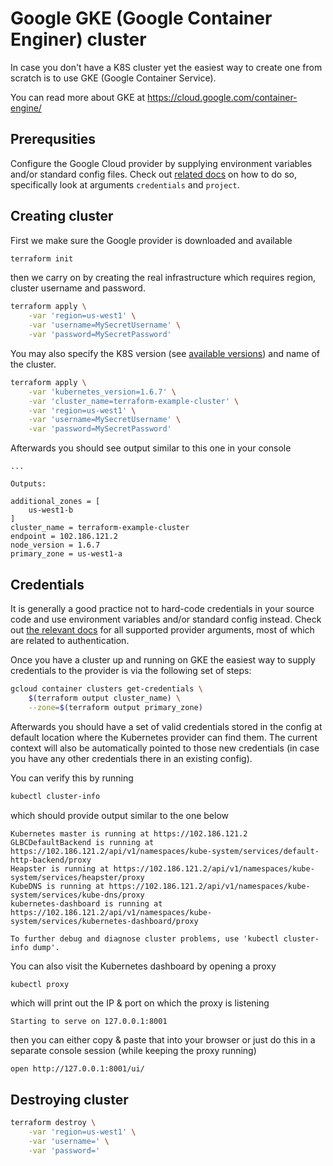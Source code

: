 # Google GKE (Google Container Enginer) cluster

In case you don't have a K8S cluster yet the easiest way
to create one from scratch is to use GKE (Google Container Service).

You can read more about GKE at https://cloud.google.com/container-engine/

## Prerequsities

Configure the Google Cloud provider by supplying environment variables
and/or standard config files.
Check out [related docs](https://www.terraform.io/docs/providers/google/index.html#configuration-reference)
on how to do so, specifically look at arguments `credentials` and `project`.

## Creating cluster

First we make sure the Google provider is downloaded and available

```sh
terraform init
```

then we carry on by creating the real infrastructure which
requires region, cluster username and password.

```sh
terraform apply \
	-var 'region=us-west1' \
	-var 'username=MySecretUsername' \
	-var 'password=MySecretPassword'
```

You may also specify the K8S version (see [available versions](https://cloud.google.com/container-engine/release-notes))
and name of the cluster.

```sh
terraform apply \
	-var 'kubernetes_version=1.6.7' \
	-var 'cluster_name=terraform-example-cluster' \
	-var 'region=us-west1' \
	-var 'username=MySecretUsername' \
	-var 'password=MySecretPassword'
```

Afterwards you should see output similar to this one in your console

```
...

Outputs:

additional_zones = [
    us-west1-b
]
cluster_name = terraform-example-cluster
endpoint = 102.186.121.2
node_version = 1.6.7
primary_zone = us-west1-a
```

## Credentials

It is generally a good practice not to hard-code credentials
in your source code and use environment variables and/or standard config instead.
Check out [the relevant docs](https://www.terraform.io/docs/providers/kubernetes/index.html#argument-reference)
for all supported provider arguments, most of which are related to authentication.

Once you have a cluster up and running on GKE the easiest way to supply
credentials to the provider is via the following set of steps:

```sh
gcloud container clusters get-credentials \
	$(terraform output cluster_name) \
	--zone=$(terraform output primary_zone)
```

Afterwards you should have a set of valid credentials stored
in the config at default location where the Kubernetes provider
can find them. The current context will also be automatically
pointed to those new credentials (in case you have any other
credentials there in an existing config).

You can verify this by running

```sh
kubectl cluster-info
```

which should provide output similar to the one below

```
Kubernetes master is running at https://102.186.121.2
GLBCDefaultBackend is running at https://102.186.121.2/api/v1/namespaces/kube-system/services/default-http-backend/proxy
Heapster is running at https://102.186.121.2/api/v1/namespaces/kube-system/services/heapster/proxy
KubeDNS is running at https://102.186.121.2/api/v1/namespaces/kube-system/services/kube-dns/proxy
kubernetes-dashboard is running at https://102.186.121.2/api/v1/namespaces/kube-system/services/kubernetes-dashboard/proxy

To further debug and diagnose cluster problems, use 'kubectl cluster-info dump'.
```

You can also visit the Kubernetes dashboard by opening a proxy

```sh
kubectl proxy
```

which will print out the IP & port on which the proxy is listening

```
Starting to serve on 127.0.0.1:8001
```

then you can either copy & paste that into your browser
or just do this in a separate console session (while keeping the proxy running)

```
open http://127.0.0.1:8001/ui/
```

## Destroying cluster

```sh
terraform destroy \
	-var 'region=us-west1' \
	-var 'username=' \
	-var 'password='
```
